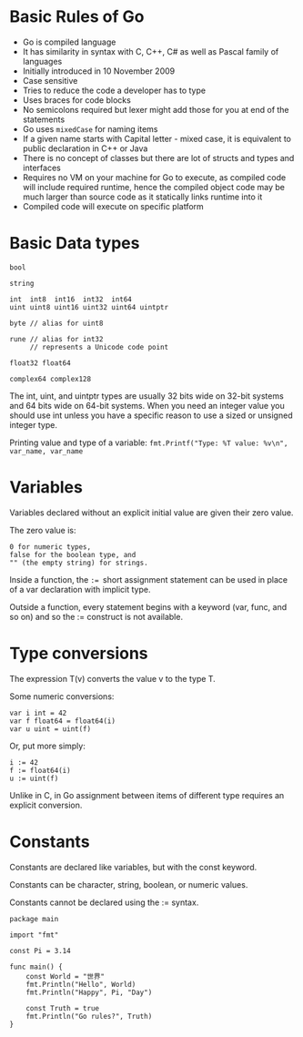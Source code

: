 # Basic Rules of Go

- Go is compiled language
- It has similarity in syntax with C, C++, C# as well as Pascal family of languages
- Initially introduced in 10 November 2009
- Case sensitive
- Tries to reduce the code a developer has to type
- Uses braces for code blocks
- No semicolons required but lexer might add those for you at end of the statements
- Go uses `mixedCase` for naming items
- If a given name starts with Capital letter - mixed case, it is equivalent to public declaration in C++ or Java
- There is no concept of classes but there are lot of structs and types and interfaces
- Requires no VM on your machine for Go to execute, as compiled code will include required runtime, hence the compiled object code may be much larger than source code as it statically links runtime into it
- Compiled code will execute on specific platform

# Basic Data types

```
bool

string

int  int8  int16  int32  int64
uint uint8 uint16 uint32 uint64 uintptr

byte // alias for uint8

rune // alias for int32
     // represents a Unicode code point

float32 float64

complex64 complex128
```
The int, uint, and uintptr types are usually 32 bits wide on 32-bit systems and 64 bits wide on 64-bit systems. When you need an integer value you should use int unless you have a specific reason to use a sized or unsigned integer type. 

Printing value and type of a variable:
```fmt.Printf("Type: %T value: %v\n", var_name, var_name```


# Variables

Variables declared without an explicit initial value are given their zero value.

The zero value is:

    0 for numeric types,
    false for the boolean type, and
    "" (the empty string) for strings.

Inside a function, the `:= `short assignment statement can be used in place of a var declaration with implicit type. 

Outside a function, every statement begins with a keyword (var, func, and so on) and so the := construct is not available.

# Type conversions

 The expression T(v) converts the value v to the type T.

Some numeric conversions:
```
var i int = 42
var f float64 = float64(i)
var u uint = uint(f)
```
Or, put more simply:
```
i := 42
f := float64(i)
u := uint(f)
```
Unlike in C, in Go assignment between items of different type requires an explicit conversion. 



# Constants

Constants are declared like variables, but with the const keyword.

Constants can be character, string, boolean, or numeric values.

Constants cannot be declared using the := syntax.

```
package main

import "fmt"

const Pi = 3.14

func main() {
	const World = "世界"
	fmt.Println("Hello", World)
	fmt.Println("Happy", Pi, "Day")

	const Truth = true
	fmt.Println("Go rules?", Truth)
}
```

